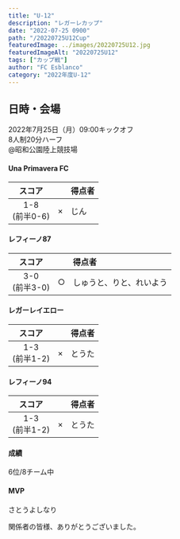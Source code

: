 ```yaml
---
title: "U-12"
description: "レガーレカップ"
date: "2022-07-25 0900"
path: "/20220725U12Cup"
featuredImage: ../images/20220725U12.jpg
featuredImageAlt: "20220725U12"
tags: ["カップ戦"]
author: "FC Esblanco"
category: "2022年度U-12"
---
```


## 日時・会場

2022年7月25日（月）09:00キックオフ<br>
8人制20分ハーフ<br>
@昭和公園陸上競技場

#### Una Primavera FC

| スコア |   | 得点者  |
|:------:|:-:|:--------|
| 1-8<br/>(前半0-6) | × |じん|


#### レフィーノ87

| スコア |   | 得点者  |
|:------:|:-:|:--------|
| 3-0<br/>(前半3-0) | ○ |しゅうと、りと、れいよう|

#### レガーレイエロー

| スコア |   | 得点者  |
|:------:|:-:|:--------|
| 1-3<br/>(前半1-2) | × |とうた|

#### レフィーノ94

| スコア |   | 得点者  |
|:------:|:-:|:--------|
| 1-3<br/>(前半1-2) | × |とうた|

#### 成績

6位/8チーム中

#### MVP

さとうよしなり

関係者の皆様、ありがとうございました。